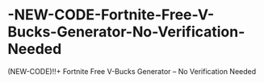# -NEW-CODE-Fortnite-Free-V-Bucks-Generator-No-Verification-Needed
(NEW-CODE)!!+ Fortnite Free V-Bucks Generator – No Verification Needed
